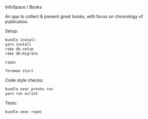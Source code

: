 InfoSpace / Books

An app to collect & present great books, with focus on chronology of publication.

Setup:

```sh
bundle install
yarn install
rake db.setup
rake db:migrate

rspec

foreman start
```

Code style checks:

```sh
bundle exec pronto run
yarn run eslint
```

Tests:

```sh
bundle exec rspec
```
